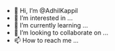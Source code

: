 - 👋 Hi, I’m @AdhilKappil
- 👀 I’m interested in ...
- 🌱 I’m currently learning ...
- 💞️ I’m looking to collaborate on ...
- 📫 How to reach me ...

<!---
AdhilKappil/AdhilKappil is a ✨ special ✨ repository because its `README.md` (this file) appears on your GitHub profile.
You can click the Preview link to take a look at your changes.
--->
